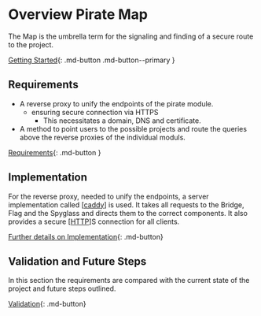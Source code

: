 # Overview Pirate Map

The Map is the umbrella term for the signaling and finding of a secure route to the project. 

[Getting Started](10-map-getting-started.md){: .md-button .md-button--primary }

## Requirements

* A reverse proxy to unify the endpoints of the pirate module.
    * ensuring secure connection via HTTPS
        * This necessitates a domain, DNS and certificate.
* A method to point users to the possible projects and route the queries above the reverse proxies of the individual moduls.

[Requirements](20-map-requirements.md){: .md-button  }

## Implementation

For the reverse proxy, needed to unify the endpoints, a server implementation called [[caddy]] is used. It takes all requests to the Bridge, Flag and the Spyglass and directs them to the correct components. It also provides a secure [[HTTP]]S connection for all clients.

[Further details on Implementation](30-map-implementation.md){: .md-button}

## Validation and Future Steps

In this section the requirements are compared with the current state of the project and future steps outlined.

[Validation](40-map-validation.md){: .md-button}

[//begin]: # "Autogenerated link references for markdown compatibility"
[caddy]: Theory\caddy "Caddy"
[HTTP]: ..\Pirate-Bridge\Theory\http "HTTP"
[//end]: # "Autogenerated link references"